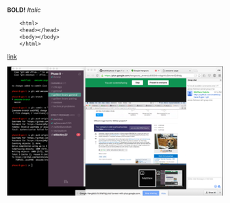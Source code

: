 **BOLD!**
*Italic*

        <html>
        <head></head>
        <body></body>
        </html>
[link](http://www.google.com)

![screenshot](screenshot.jpg)